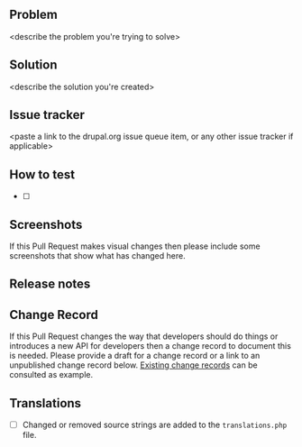 ## Problem
<describe the problem you're trying to solve>

## Solution
<describe the solution you're created>

## Issue tracker
<paste a link to the drupal.org issue queue item, or any other issue tracker if applicable>

## How to test
- [ ] <enter multiple how to test steps here>

## Screenshots
If this Pull Request makes visual changes then please include some screenshots that show what has changed here. 

## Release notes
<describe the release notes>

## Change Record
If this Pull Request changes the way that developers should do things or introduces a new API for developers then a change record to document this is needed. Please provide a draft for a change record or a link to an unpublished change record below. [Existing change records](https://www.drupal.org/list-changes/social) can be consulted as example.

## Translations
- [ ] Changed or removed source strings are added to the `translations.php` file.

